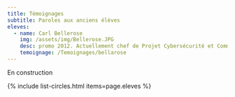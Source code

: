 ```yaml
---
title: Témoignages
subtitle: Paroles aux anciens élèves
eleves:
  - name: Carl Bellerose 
    img: /assets/img/Bellerose.JPG
    desc: promo 2012. Actuellement chef de Projet Cybersécurité et Communication chez VINCI Energies
    temoignage: /Temoignages/bellarose
---
```


En construction

{% include list-circles.html items=page.eleves %}



